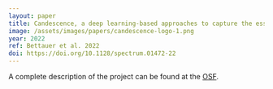 ```yaml
---
layout: paper
title: Candescence, a deep learning-based approaches to capture the essence of Candida albicans morphologies
image: /assets/images/papers/candescence-logo-1.png
year: 2022
ref: Bettauer et al. 2022
doi: https://doi.org/10.1128/spectrum.01472-22
---
```


A complete description of the project can be found at the [OSF](https://osf.io/qdxbp/).